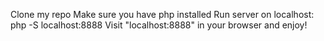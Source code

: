Clone my repo
Make sure you have php installed
Run server on localhost:
php -S localhost:8888
Visit "localhost:8888" in your browser and enjoy!
